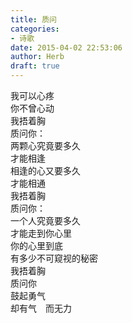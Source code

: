 ```yaml
---  
title: 质问  
categories:  
- 诗歌  
date: 2015-04-02 22:53:06  
author: Herb  
draft: true
---  
```

我可以心疼  
你不曾心动    
我捂着胸  
质问你：  
两颗心究竟要多久  
才能相逢  
相逢的心又要多久  
才能相通    
我捂着胸  
质问你：  
一个人究竟要多久  
才能走到你心里  
你的心里到底  
有多少不可窥视的秘密    
我捂着胸  
质问你  
鼓起勇气  
却有气　而无力